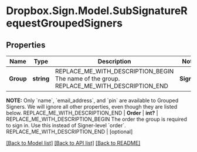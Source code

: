 # Dropbox.Sign.Model.SubSignatureRequestGroupedSigners

## Properties

Name | Type | Description | Notes
------------ | ------------- | ------------- | -------------
**Group** | **string** | REPLACE_ME_WITH_DESCRIPTION_BEGIN The name of the group. REPLACE_ME_WITH_DESCRIPTION_END | **Signers** | [**List&lt;SubSignatureRequestSigner&gt;**](SubSignatureRequestSigner.md) | REPLACE_ME_WITH_DESCRIPTION_BEGIN Signers belonging to this Group.

**NOTE:** Only &#x60;name&#x60;, &#x60;email_address&#x60;, and &#x60;pin&#x60; are available to Grouped Signers. We will ignore all other properties, even though they are listed below. REPLACE_ME_WITH_DESCRIPTION_END | **Order** | **int?** | REPLACE_ME_WITH_DESCRIPTION_BEGIN The order the group is required to sign in. Use this instead of Signer-level &#x60;order&#x60;. REPLACE_ME_WITH_DESCRIPTION_END | [optional] 

[[Back to Model list]](../README.md#documentation-for-models) [[Back to API list]](../README.md#documentation-for-api-endpoints) [[Back to README]](../README.md)

